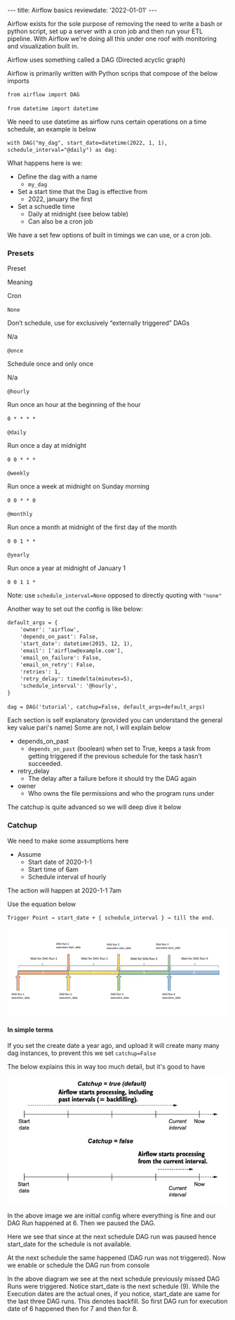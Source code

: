 \--- title: Airflow basics reviewdate: '2022-01-01' ---

Airflow exists for the sole purpose of removing the need to write a bash or python script, set up a server with a cron job and then run your ETL pipeline. With Airflow we're doing all this under one roof with monitoring and visualization built in.

Airflow uses something called a DAG (Directed acyclic graph) 

Airflow is primarily written with Python scrips that compose of the below imports 

    from airflow import DAG
                                                                                                                                                 from datetime import datetime

We need to use datetime as airflow runs certain operations on a time schedule, an example is below

    with DAG("my_dag", start_date=datetime(2022, 1, 1), schedule_interval="@daily") as dag:

What happens here is we:

*   Define the dag with a name
    *   `my_dag`
*   Set a start time that the Dag is effective from
    *   2022, january the first
*   Set a schuedle time
    *   Daily at midnight (see below table)
    *   Can also be a cron job

We have a set few options of built in timings we can use, or a cron job.

### Presets

Preset

Meaning

Cron

`None`

Don’t schedule, use for exclusively “externally triggered” DAGs

N/a

`@once`

Schedule once and only once

N/a

`@hourly`

Run once an hour at the beginning of the hour

`0 * * * *`

`@daily`

Run once a day at midnight

`0 0 * * *`

`@weekly`

Run once a week at midnight on Sunday morning

`0 0 * * 0`

`@monthly`

Run once a month at midnight of the first day of the month

`0 0 1 * *`

`@yearly`

Run once a year at midnight of January 1

`0 0 1 1 *`

Note: use `schedule_interval=None` opposed to directly quoting with `"none"`

Another way to set out the config is like below:

    default_args = {
        'owner': 'airflow',
        'depends_on_past': False,
        'start_date': datetime(2015, 12, 1),
        'email': ['airflow@example.com'],
        'email_on_failure': False,
        'email_on_retry': False,
        'retries': 1,
        'retry_delay': timedelta(minutes=5),
        'schedule_interval': '@hourly',
    }

    dag = DAG('tutorial', catchup=False, default_args=default_args)

Each section is self explanatory (provided you can understand the general key value pari's name)
Some are not, I will explain below

*   depends\_on\_past
    *   `depends_on_past` (boolean) when set to True, keeps a task from getting triggered if the previous schedule for the task hasn’t succeeded.
*   retry\_delay
    *   The delay after a failure before it should try the DAG again
*   owner
    *   Who owns the file permissions and who the program runs under

The catchup is quite advanced so we will deep dive it below

### Catchup

We need to make some assumptions here

*   Assume
    *   Start date of 2020-1-1
    *   Start time of 6am
    *   Schedule interval of hourly

The action will happen at 2020-1-1 7am

Use the equation below

    Trigger Point → start_date + { schedule_interval } → till the end.

![](../../assets/airflow-1.png)

#### In simple terms

If you set the create date a year ago, and upload it will create many many dag instances, to prevent this we set `catchup=False` 

The below explains this in way too much detail, but it's good to have

![](../../assets/airflow-2.png)

In the above image we are initial config where everything is fine and our DAG Run happened at 6. Then we paused the DAG.


Here we see that since at the next schedule DAG run was paused hence start\_date for the schedule is not available.


At the next schedule the same happened (DAG run was not triggered). Now we enable or schedule the DAG run from console


In the above diagram we see at the next schedule previously missed DAG Runs were triggered. Notice start\_date is the next schedule (9). While the Execution dates are the actual ones, if you notice, start\_date are same for the last three DAG runs. This denotes backfill. So first DAG run for execution date of 6 happened then for 7 and then for 8.

<!-- https://medium.com/nerd-for-tech/airflow-catchup-backfill-demystified-355def1b6f92 -->
